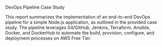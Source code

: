DevOps Pipeline Case Study


This report summarizes the implementation of an end-to-end DevOps pipeline for a simple Node.js application, as outlined in the provided case study. The pipeline leverages Git/GitHub, Jenkins, Terraform, Ansible, Docker, and DockerHub to automate the build, provision, configure, and deployment processes on AWS Free Tier.

